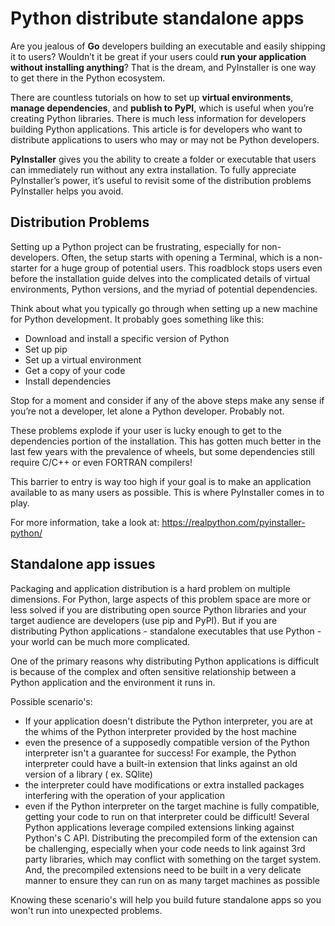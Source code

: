 # Python distribute standalone apps

Are you jealous of **Go** developers building an executable and easily shipping it to users? Wouldn’t it be great if your users could 
**run your application without installing anything**? That is the dream, and PyInstaller is one way to get there in the Python ecosystem.

There are countless tutorials on how to set up **virtual environments**, **manage dependencies**, and **publish to PyPI**, which is 
useful when you’re creating Python libraries. There is much less information for developers building Python applications. This article 
is for developers who want to distribute applications to users who may or may not be Python developers.

**PyInstaller** gives you the ability to create a folder or executable that users can immediately run without any extra installation. To 
fully appreciate PyInstaller’s power, it’s useful to revisit some of the distribution problems PyInstaller helps you avoid.

## Distribution Problems

Setting up a Python project can be frustrating, especially for non-developers. Often, the setup starts with opening a Terminal, which 
is a non-starter for a huge group of potential users. This roadblock stops users even before the installation guide delves into the 
complicated details of virtual environments, Python versions, and the myriad of potential dependencies.

Think about what you typically go through when setting up a new machine for Python development. It probably goes something like this:

- Download and install a specific version of Python
- Set up pip
- Set up a virtual environment
- Get a copy of your code
- Install dependencies

Stop for a moment and consider if any of the above steps make any sense if you’re not a developer, let alone a Python developer. 
Probably not.

These problems explode if your user is lucky enough to get to the dependencies portion of the installation. This has gotten much better 
in the last few years with the prevalence of wheels, but some dependencies still require C/C++ or even FORTRAN compilers!

This barrier to entry is way too high if your goal is to make an application available to as many users as possible. 
This is where PyInstaller comes in to play.

For more information, take a look at: https://realpython.com/pyinstaller-python/

## Standalone app issues

Packaging and application distribution is a hard problem on multiple dimensions. For Python, large aspects of this problem space are 
more or less solved if you are distributing open source Python libraries and your target audience are developers (use pip and PyPI). 
But if you are distributing Python applications - standalone executables that use Python - your world can be much more complicated.

One of the primary reasons why distributing Python applications is difficult is because of the complex and often sensitive relationship 
between a Python application and the environment it runs in.

Possible scenario's:
- If your application doesn't distribute the Python interpreter, you are at the whims of the Python interpreter provided by the host machine
- even the presence of a supposedly compatible version of the Python interpreter isn't a guarantee for success! For example, the Python interpreter could have a built-in extension that links against an old version of a library ( ex. SQlite)
- the interpreter could have modifications or extra installed packages interfering with the operation of your application
- even if the Python interpreter on the target machine is fully compatible, getting your code to run on that interpreter could be difficult! Several Python applications leverage compiled extensions linking against Python's C API. Distributing the precompiled form of the extension can be challenging, especially when your code needs to link against 3rd party libraries, which may conflict with something on the target system. And, the precompiled extensions need to be built in a very delicate manner to ensure they can run on as many target machines as possible

Knowing these scenario's will help you build future standalone apps so you won't run into unexpected problems.
